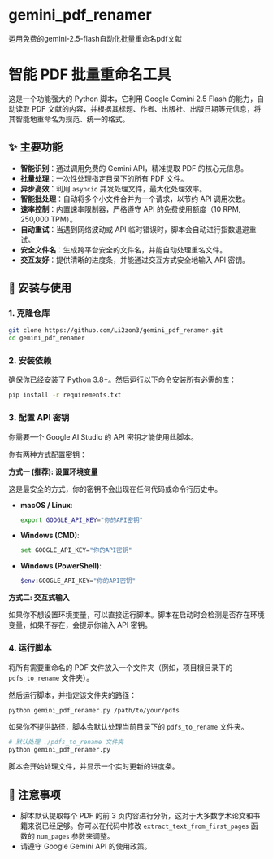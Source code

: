 # gemini_pdf_renamer
运用免费的gemini-2.5-flash自动化批量重命名pdf文献

# 智能 PDF 批量重命名工具

这是一个功能强大的 Python 脚本，它利用 Google Gemini 2.5 Flash 的能力，自动读取 PDF 文献的内容，并根据其标题、作者、出版社、出版日期等元信息，将其智能地重命名为规范、统一的格式。

## ✨ 主要功能

-   **智能识别**：通过调用免费的 Gemini API，精准提取 PDF 的核心元信息。
-   **批量处理**：一次性处理指定目录下的所有 PDF 文件。
-   **异步高效**：利用 `asyncio` 并发处理文件，最大化处理效率。
-   **智能批处理**：自动将多个小文件合并为一个请求，以节约 API 调用次数。
-   **速率控制**：内置速率限制器，严格遵守 API 的免费使用额度（10 RPM, 250,000 TPM）。
-   **自动重试**：当遇到网络波动或 API 临时错误时，脚本会自动进行指数退避重试。
-   **安全文件名**：生成跨平台安全的文件名，并能自动处理重名文件。
-   **交互友好**：提供清晰的进度条，并能通过交互方式安全地输入 API 密钥。

## 🚀 安装与使用

### 1. 克隆仓库

```bash
git clone https://github.com/Li2zon3/gemini_pdf_renamer.git
cd gemini_pdf_renamer
```

### 2. 安装依赖

确保你已经安装了 Python 3.8+。然后运行以下命令安装所有必需的库：

```bash
pip install -r requirements.txt
```

### 3. 配置 API 密钥

你需要一个 Google AI Studio 的 API 密钥才能使用此脚本。

你有两种方式配置密钥：

**方式一 (推荐): 设置环境变量**

这是最安全的方式，你的密钥不会出现在任何代码或命令行历史中。

-   **macOS / Linux**:
    ```bash
    export GOOGLE_API_KEY="你的API密钥"
    ```
-   **Windows (CMD)**:
    ```bash
    set GOOGLE_API_KEY="你的API密钥"
    ```
-   **Windows (PowerShell)**:
    ```bash
    $env:GOOGLE_API_KEY="你的API密钥"
    ```

**方式二: 交互式输入**

如果你不想设置环境变量，可以直接运行脚本。脚本在启动时会检测是否存在环境变量，如果不存在，会提示你输入 API 密钥。

### 4. 运行脚本

将所有需要重命名的 PDF 文件放入一个文件夹（例如，项目根目录下的 `pdfs_to_rename` 文件夹）。

然后运行脚本，并指定该文件夹的路径：

```bash
python gemini_pdf_renamer.py /path/to/your/pdfs
```

如果你不提供路径，脚本会默认处理当前目录下的 `pdfs_to_rename` 文件夹。

```bash
# 默认处理 ./pdfs_to_rename 文件夹
python gemini_pdf_renamer.py
```

脚本会开始处理文件，并显示一个实时更新的进度条。

## 📝 注意事项

-   脚本默认提取每个 PDF 的前 3 页内容进行分析，这对于大多数学术论文和书籍来说已经足够。你可以在代码中修改 `extract_text_from_first_pages` 函数的 `num_pages` 参数来调整。
-   请遵守 Google Gemini API 的使用政策。


